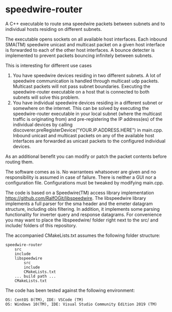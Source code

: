 # speedwire-router
A C++ executable to route sma speedwire packets between subnets and to individual hosts residing on different subnets.

The executable opens sockets on all available host interfaces. Each inbound SMA(TM) speedwire unicast and multicast packet on a given host interface is forwarded to each of the other host interfaces. A bounce detecter is implemented to prevent packets bouncing infinitely between subnets.

This is interesting for different use cases
1. You have speedwire devices residing in two different subnets. A lot of speedwire communication is handled through multicast udp packets. Multicast packets will not pass subnet boundaries. Executing the speedwire-router executable on a host that is connected to both subnets will solve this problem.
2. You have individual speedwire devices residing in a different subnet or somewhere on the internet. This can be solved by executing the speedwire-router executable in your local subnet (where the multicast traffic is originating from) and pre-registering the IP address(es) of the individual devices by calling discoverer.preRegisterDevice("YOUR.IP.ADDRESS.HERE") in main.cpp. Inbound unicast and multicast packets on any of the available host interfaces are forwarded as unicast packets to the configured individual devices.

As an additional benefit you can modify or patch the packet contents before routing them. 

The software comes as is. No warrantees whatsoever are given and no responsibility is assumed in case of failure. There is neither a GUI nor a configuration file. Configurations must be tweaked by modifying main.cpp.

The code is based on a Speedwire(TM) access library implementation https://github.com/RalfOGit/libspeedwire. The libspeedwire library implements a full parser for the sma header and the emeter datagram structure, including obis filtering. In addition, it implements some parsing functionality for inverter query and response datagrams. For convenience you may want to place the libspeedwire/ folder right next to the src/ and include/ folders of this repository.

The accompanied CMakeLists.txt assumes the following folder structure:

    speedwire-router
        src
        include
        libspeedwire
            src
            include
            CMakeLists.txt
        ... build path ...
        CMakeLists.txt

The code has been tested against the following environment:

    OS: CentOS 8(TM), IDE: VSCode (TM)
    OS: Windows 10(TM), IDE: Visual Studio Community Edition 2019 (TM)
